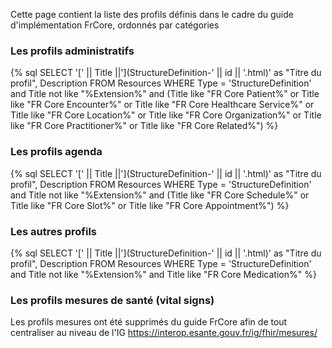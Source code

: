 Cette page contient la liste des profils définis dans le cadre du guide d'implémentation FrCore, ordonnés par catégories

### Les profils administratifs

<!-- Rajout du style pour que le tableau prenne toute la taille et se place en-dessous du menu -->
<div style="width: 100%; display: flex"> 
{% sql SELECT '[' || Title ||'](StructureDefinition-' || id || '.html)' as "Titre du profil", Description FROM Resources WHERE Type = 'StructureDefinition' and Title not like "%Extension%" and (Title like "FR Core Patient%" or Title like "FR Core Encounter%" or Title like "FR Core Healthcare Service%" or Title like "FR Core Location%" or Title like "FR Core Organization%" or Title like "FR Core Practitioner%" or Title like "FR Core Related%") %}
</div>

### Les profils agenda

{% sql SELECT '[' || Title ||'](StructureDefinition-' || id || '.html)' as "Titre du profil", Description FROM Resources WHERE Type = 'StructureDefinition' and Title not like "%Extension%" and (Title like "FR Core Schedule%" or Title like "FR Core Slot%" or Title like "FR Core Appointment%") %}

### Les autres profils

{% sql SELECT '[' || Title ||'](StructureDefinition-' || id || '.html)' as "Titre du profil", Description FROM Resources WHERE Type = 'StructureDefinition' and Title not like "%Extension%" and Title like "FR Core Medication%"  %}

### Les profils mesures de santé (vital signs)

Les profils mesures ont été supprimés du guide FrCore afin de tout centraliser au niveau de l'IG https://interop.esante.gouv.fr/ig/fhir/mesures/